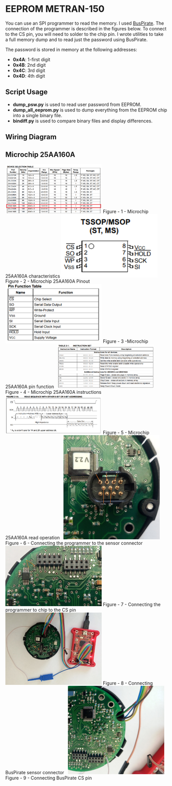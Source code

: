 # EEPROM METRAN-150

You can use an SPI programmer to read the memory. I used [BusPirate](http://dangerousprototypes.com/docs/Bus_Pirate). 
The connection of the programmer is described in the figures below. 
To connect to the CS pin, you will need to solder to the chip pin.
I wrote utilities to take a full memory dump and to read just the password using BusPirate.

The password is stored in memory at the following addresses:

  - **0x4A**: 1-first digit
  - **0x4B**: 2nd digit
  - **0x4C**: 3rd digit
  - **0x4D**: 4th digit

## Script Usage
  - **dump_psw.py** is used to read user password from EEPROM.
  - **dump_all_eeprom.py** is used to dump everything from the EEPROM chip into a single binary file.
  - **bindiff.py** is used to compare binary files and display differences.

## Wiring Diagram

## Microchip 25AA160A

<img src="images/25AA160A_characteristics.png" width="300" >
Figure - 1 - Microchip 25AA160A  characteristics

<img src="images/25AA160A_pin_diagr.png" width="300" >
Figure - 2 - Microchip 25AA160A Pinout
&nbsp;

<img src="images/25AA160A_pin_function.png" width="300" >
Figure - 3 -Microchip 25AA160A pin function
&nbsp;

<img src="images/25AA160A_instr_set.png" width="300" >
Figure - 4 - Microchip 25AA160A instructions
&nbsp;

<img src="images/25AA160A_read_seq.png" width="300" >
Figure - 5 - Microchip 25AA160A read operation
&nbsp;

<img src="images/metran150_SPI_1.png" width="300" >
Figure - 6 - Connecting the programmer to the sensor connector
&nbsp;

<img src="images/metran150_SPI_2.png" width="300" >
Figure - 7 - Connecting the programmer to chip to the CS pin
&nbsp;

<img src="images/metran150_buspirate_mcu.png" width="300" >
Figure - 8 - Connecting BusPirate sensor connector
&nbsp;

<img src="images/metran150_buspirate_CS.png" width="300" >
Figure - 9 - Connecting BusPirate CS pin
&nbsp;


